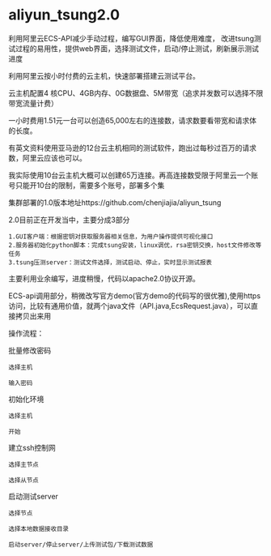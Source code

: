 aliyun_tsung2.0
===============

利用阿里云ECS-API减少手动过程，编写GUI界面，降低使用难度，
改进tsung测试过程的易用性，提供web界面，选择测试文件，启动/停止测试，刷新展示测试进度


利用阿里云按小时付费的云主机，快速部署搭建云测试平台。

云主机配置4 核CPU、4GB内存、0G数据盘、5M带宽（追求并发数可以选择不限带宽流量计费）

一小时费用1.51元一台可以创造65,000左右的连接数，请求数要看带宽和请求体的长度。

有英文资料使用亚马逊的12台云主机相同的测试软件，跑出过每秒过百万的请求数，阿里云应该也可以。

我实际使用10台云主机大概可以创建65万连接。再高连接数受限于阿里云一个账号只能开10台的限制，需要多个账号，部署多个集

集群部署的1.0版本地址https://github.com/chenjiajia/aliyun_tsung

2.0目前正在开发当中，主要分成3部分

	1.GUI客户端：根据密钥对获取服务器相关信息，为用户操作提供可视化接口
	2.服务器初始化python脚本：完成tsung安装，linux调优，rsa密钥交换，host文件修改等任务
	3.tsung压测server：测试文件选择，测试启动、停止，实时显示测试报表
	
主要利用业余编写，进度稍慢，代码以apache2.0协议开源。

ECS-api调用部分，稍微改写官方demo(官方demo的代码写的很优雅),使用https访问，比较有通用价值，就两个java文件（API.java,EcsRequest.java），可以直接拷贝出来用

操作流程：

批量修改密码

    选择主机

    输入密码

初始化环境

    选择主机

    开始

建立ssh控制网

	选择主节点

	选择从节点

启动测试server

	选择节点

	选择本地数据接收目录

	启动server/停止server/上传测试包/下载测试数据




